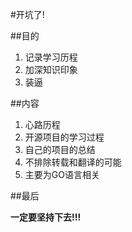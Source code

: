#开坑了!

##目的
1. 记录学习历程
2. 加深知识印象
3. 装逼

##内容
1. 心路历程
2. 开源项目的学习过程
3. 自己的项目的总结
4. 不排除转载和翻译的可能
5. 主要为GO语言相关

##最后

__一定要坚持下去!!!__
